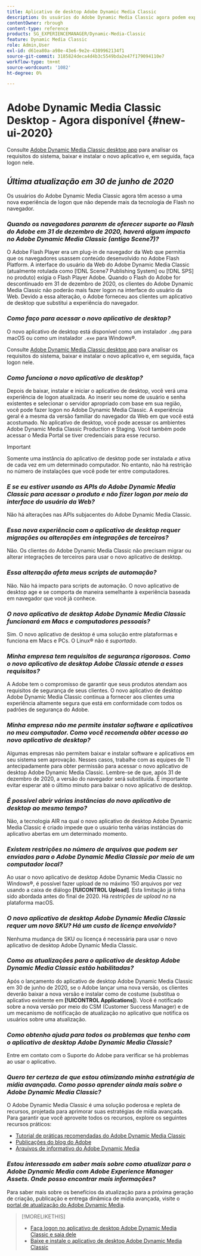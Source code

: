 ```yaml
---
title: Aplicativo de desktop Adobe Dynamic Media Classic
description: Os usuários do Adobe Dynamic Media Classic agora podem experimentar uma atualização completa da interface do usuário. A experiência oferece um logon atualizado com links para recursos valiosos, além disso, essa atualização não depende mais da tecnologia de Flash do Adobe no navegador.
contentOwner: rbrough
content-type: reference
products: SG_EXPERIENCEMANAGER/Dynamic-Media-Classic
feature: Dynamic Media Classic
role: Admin,User
exl-id: d61ea80a-a98e-43e6-9e2e-4389962134f1
source-git-commit: 3185824deca4d4b3c5549bda2e47f179094110e7
workflow-type: tm+mt
source-wordcount: '1082'
ht-degree: 0%

---
```


# Adobe Dynamic Media Classic Desktop - Agora disponível {#new-ui-2020}

Consulte [Adobe Dynamic Media Classic desktop app](/help/dynamic-media-classic-desktop-app.md) para analisar os requisitos do sistema, baixar e instalar o novo aplicativo e, em seguida, faça logon nele.

## _Última atualização em 30 de junho de 2020_

Os usuários do Adobe Dynamic Media Classic agora têm acesso a uma nova experiência de logon que não depende mais da tecnologia de Flash no navegador.

### **_Quando os navegadores pararem de oferecer suporte ao Flash do Adobe em 31 de dezembro de 2020, haverá algum impacto no Adobe Dynamic Media Classic (antigo Scene7)?_**

O Adobe Flash Player era um plug-in de navegador da Web que permitia que os navegadores usassem conteúdo desenvolvido no Adobe Flash Platform. A interface do usuário da Web do Adobe Dynamic Media Classic (atualmente rotulada como [!DNL Scene7 Publishing System] ou [!DNL SPS] no produto) exigia o Flash Player Adobe. Quando o Flash do Adobe for descontinuado em 31 de dezembro de 2020, os clientes do Adobe Dynamic Media Classic não poderão mais fazer logon na interface do usuário da Web. Devido a essa alteração, o Adobe forneceu aos clientes um aplicativo de desktop que substitui a experiência do navegador.

### **_Como faço para acessar o novo aplicativo de desktop?_**

O novo aplicativo de desktop está disponível como um instalador `.dmg` para macOS ou como um instalador `.exe` para Windows®.

Consulte [Adobe Dynamic Media Classic desktop app](/help/dynamic-media-classic-desktop-app.md) para analisar os requisitos do sistema, baixar e instalar o novo aplicativo e, em seguida, faça logon nele.

<!-- NEWSLETTER IS DEAD The download links are also available by way of the [Adobe Dynamic Media Classic newsletter subscription page.](https://www.adobe.com/subscription/dynamic-media-newsletter.html) -->

### **_Como funciona o novo aplicativo de desktop?_**

Depois de baixar, instalar e iniciar o aplicativo de desktop, você verá uma experiência de logon atualizada. Ao inserir seu nome de usuário e senha existentes e selecionar o servidor apropriado com base em sua região, você pode fazer logon no Adobe Dynamic Media Classic. A experiência geral é a mesma da versão familiar do navegador da Web em que você está acostumado. No aplicativo de desktop, você pode acessar os ambientes Adobe Dynamic Media Classic Production e Staging. Você também pode acessar o Media Portal se tiver credenciais para esse recurso.

>[!IMPORTANT]
>
>Somente uma instância do aplicativo de desktop pode ser instalada *e* ativa de cada vez em um determinado computador. No entanto, não há restrição no número de instalações que você pode ter entre computadores.

### **_E se eu estiver usando as APIs do Adobe Dynamic Media Classic para acessar o produto e não fizer logon por meio da interface do usuário da Web?_**

Não há alterações nas APIs subjacentes do Adobe Dynamic Media Classic.

### **_Essa nova experiência com o aplicativo de desktop requer migrações ou alterações em integrações de terceiros?_**

Não. Os clientes do Adobe Dynamic Media Classic não precisam migrar ou alterar integrações de terceiros para usar o novo aplicativo de desktop.

### **_Essa alteração afeta meus scripts de automação?_**

Não. Não há impacto para scripts de automação. O novo aplicativo de desktop age e se comporta de maneira semelhante à experiência baseada em navegador que você já conhece.

### **_O novo aplicativo de desktop Adobe Dynamic Media Classic funcionará em Macs e computadores pessoais?_**

Sim. O novo aplicativo de desktop é uma solução entre plataformas e funciona em Macs e PCs. O Linux® não é *suportado*.

### **_Minha empresa tem requisitos de segurança rigorosos. Como o novo aplicativo de desktop Adobe Classic atende a esses requisitos?_**

A Adobe tem o compromisso de garantir que seus produtos atendam aos requisitos de segurança de seus clientes. O novo aplicativo de desktop Adobe Dynamic Media Classic continua a fornecer aos clientes uma experiência altamente segura que está em conformidade com todos os padrões de segurança do Adobe.

### **_Minha empresa não me permite instalar software e aplicativos no meu computador. Como você recomenda obter acesso ao novo aplicativo de desktop?_**

Algumas empresas não permitem baixar e instalar software e aplicativos em seu sistema sem aprovação. Nesses casos, trabalhe com as equipes de TI antecipadamente para obter permissão para acessar o novo aplicativo de desktop Adobe Dynamic Media Classic. Lembre-se de que, após 31 de dezembro de 2020, a versão do navegador será substituída. É importante evitar esperar até o último minuto para baixar o novo aplicativo de desktop.

### **_É possível abrir várias instâncias do novo aplicativo de desktop ao mesmo tempo?_**

Não, a tecnologia AIR na qual o novo aplicativo de desktop Adobe Dynamic Media Classic é criado impede que o usuário tenha várias instâncias do aplicativo abertas em um determinado momento.

### **_Existem restrições no número de arquivos que podem ser enviados para o Adobe Dynamic Media Classic por meio de um computador local?_**

Ao usar o novo aplicativo de desktop Adobe Dynamic Media Classic no Windows®, é possível fazer upload de no máximo 150 arquivos por vez usando a caixa de diálogo **[!UICONTROL Upload]**. Esta limitação já tinha sido abordada antes do final de 2020. Há *restrições de upload no* na plataforma macOS.

### **_O novo aplicativo de desktop Adobe Dynamic Media Classic requer um novo SKU? Há um custo de licença envolvido?_**

Nenhuma mudança de SKU ou licença é necessária para usar o novo aplicativo de desktop Adobe Dynamic Media Classic.

### **_Como as atualizações para o aplicativo de desktop Adobe Dynamic Media Classic estão habilitadas?_**

Após o lançamento do aplicativo de desktop Adobe Dynamic Media Classic em 30 de junho de 2020, se o Adobe lançar uma nova versão, os clientes deverão baixar a nova versão e instalar como de costume (substitua o aplicativo existente em **[!UICONTROL Applications]**). Você é notificado sobre a nova versão por meio do CSM (Customer Success Manager) e de um mecanismo de notificação de atualização no aplicativo que notifica os usuários sobre uma atualização.

### **_Como obtenho ajuda para todos os problemas que tenho com o aplicativo de desktop Adobe Dynamic Media Classic?_**

Entre em contato com o Suporte do Adobe para verificar se há problemas ao usar o aplicativo.

### **_Quero ter certeza de que estou otimizando minha estratégia de mídia avançada. Como posso aprender ainda mais sobre o Adobe Dynamic Media Classic?_**

O Adobe Dynamic Media Classic é uma solução poderosa e repleta de recursos, projetada para aprimorar suas estratégias de mídia avançada. Para garantir que você aproveite todos os recursos, explore os seguintes recursos práticos:

* [Tutorial de práticas recomendadas do Adobe Dynamic Media Classic](https://experienceleague.adobe.com/docs/experience-manager-learn/dynamic-media-classic-tutorial/overview.html)
* [Publicações do blog do Adobe](https://blog.adobe.com/)<!-- (https://blog.adobe.com/tag/dynamic-media/) -->
* [Arquivos de informativo do Adobe Dynamic Media](https://experienceleague.adobe.com/docs/dynamic-media-classic/using/dynamic-media-newsletter.html)

<!-- HIDDEN AUGUST 2, 2021 BECAUSE THE NEWSLETTER WAS DISCONTINUED Plus, [subscribe to the Dynamic Media newsletter](https://www.adobe.com/subscription/dynamic-media-newsletter.html) to stay current on the latest news, information, training opportunities, powerful features available to you such as [Smart Imaging](https://experienceleague.adobe.com/docs/experience-manager-65/assets/dynamic/imaging-faq.html#dynamic), and the complementary audit program. -->

### **_Estou interessado em saber mais sobre como atualizar para o Adobe Dynamic Media com Adobe Experience Manager Assets. Onde posso encontrar mais informações?_**

Para saber mais sobre os benefícios da atualização para a próxima geração de criação, publicação e entrega dinâmica de mídia avançada, visite o [portal de atualização do Adobe Dynamic Media](https://exploreadobe.com/dynamic-media-upgrade/).

>[!MORELIKETHIS]
>
>* [Faça logon no aplicativo de desktop Adobe Dynamic Media Classic e saia dele](/help/signing-out.md)
>* [Baixe e instale o aplicativo de desktop Adobe Dynamic Media Classic](/help/dynamic-media-classic-desktop-app.md)



<!-- SAVE - OLD LINK TO BEST PRACTICES GUIDE IN PDF https://www.adobe.com/content/dam/www/us/en/marketing/experience-manager-assets/dynamic-media/adobe-dynamic-media-classic-best-practices-guide.pdf -->
